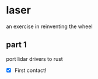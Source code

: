 # laser

an exercise in reinventing the wheel

## part 1
port lidar drivers to rust

- [x] First contact!